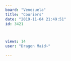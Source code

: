 ```yaml
---
board: "Venezuela"
title: "Couriers"
date: "2019-11-04 21:49:51"
id: 3421



views: 14
user: "Dragon Maid~"

---
```

